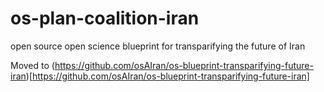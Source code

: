 # os-plan-coalition-iran
open source open science blueprint for transparifying the future of Iran

Moved to (https://github.com/osAIran/os-blueprint-transparifying-future-iran)[https://github.com/osAIran/os-blueprint-transparifying-future-iran]
